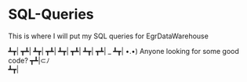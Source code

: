 # SQL-Queries
This is where I will put my SQL queries for EgrDataWarehouse

┻┳|
┳┻|
┻┳|
┳┻|
┻┳|
┳┻|
┻┳|
┳┻| _
┻┳| •.•)  Anyone looking for some good code?
┳┻|⊂ﾉ   
┻┳|